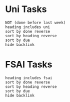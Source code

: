 # Uni Tasks
```tasks
NOT (done before last week)
heading includes uni
sort by done reverse
sort by heading reverse
sort by due 
hide backlink
```

# FSAI Tasks
```tasks
heading includes fsai
sort by done reverse
sort by heading reverse
sort by due 
hide backlink
```

